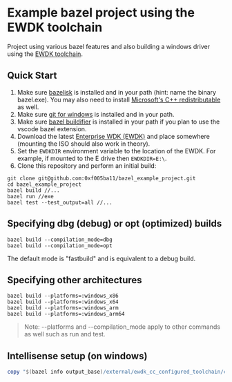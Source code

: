 Example bazel project using the EWDK toolchain
========

Project using various bazel features and also building a windows driver using the [EWDK toolchain](https://github.com/0xf005ba11/bazel_ewdk_cc).

## Quick Start

1) Make sure [bazelisk](https://github.com/bazelbuild/bazelisk/releases) is installed and in your path (hint: name the binary bazel.exe). You may also need to install [Microsoft's C++ redistributable](https://learn.microsoft.com/en-us/cpp/windows/latest-supported-vc-redist) as well.
2) Make sure [git for windows](https://gitforwindows.org/) is installed and in your path.
3) Make sure [bazel buildifier](https://github.com/bazelbuild/buildtools/releases) is installed in your path if you plan to use the vscode bazel extension.
4) Download the latest [Enterprise WDK (EWDK)](https://learn.microsoft.com/en-us/windows-hardware/drivers/download-the-wdk) and place somewhere (mounting the ISO should also work in theory).
5) Set the ```EWDKDIR``` environment variable to the location of the EWDK. For example, if mounted to the E drive then ```EWDKDIR=E:\```.
6) Clone this repository and perform an initial build:

```
git clone git@github.com:0xf005ba11/bazel_example_project.git
cd bazel_example_project
bazel build //...
bazel run //exe
bazel test --test_output=all //...
```

## Specifying dbg (debug) or opt (optimized) builds

```
bazel build --compilation_mode=dbg
bazel build --compilation_mode=opt
```

The default mode is "fastbuild" and is equivalent to a debug build.

## Specifying other architectures

```
bazel build --platforms=:windows_x86
bazel build --platforms=:windows_x64
bazel build --platforms=:windows_arm
bazel build --platforms=:windows_arm64
```

> Note: --platforms and --compilation_mode apply to other commands as well such as run and test. 

## Intellisense setup (on windows)

```powershell
copy "$(bazel info output_base)/external/ewdk_cc_configured_toolchain/c_cpp_properties.json" "./.vscode/c_cpp_properties.json"
```